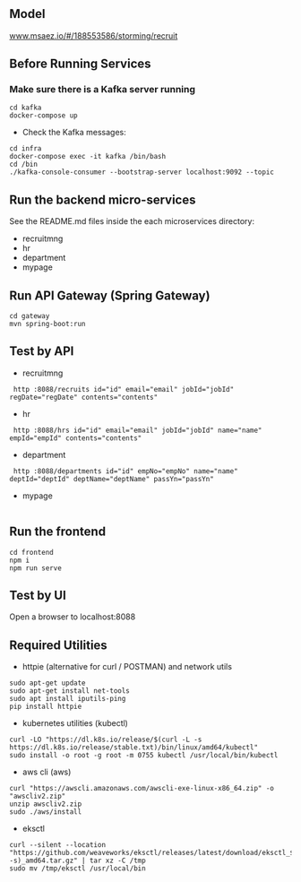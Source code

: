 # 

## Model
www.msaez.io/#/188553586/storming/recruit

## Before Running Services
### Make sure there is a Kafka server running
```
cd kafka
docker-compose up
```
- Check the Kafka messages:
```
cd infra
docker-compose exec -it kafka /bin/bash
cd /bin
./kafka-console-consumer --bootstrap-server localhost:9092 --topic
```

## Run the backend micro-services
See the README.md files inside the each microservices directory:

- recruitmng
- hr
- department
- mypage


## Run API Gateway (Spring Gateway)
```
cd gateway
mvn spring-boot:run
```

## Test by API
- recruitmng
```
 http :8088/recruits id="id" email="email" jobId="jobId" regDate="regDate" contents="contents" 
```
- hr
```
 http :8088/hrs id="id" email="email" jobId="jobId" name="name" empId="empId" contents="contents" 
```
- department
```
 http :8088/departments id="id" empNo="empNo" name="name" deptId="deptId" deptName="deptName" passYn="passYn" 
```
- mypage
```
```


## Run the frontend
```
cd frontend
npm i
npm run serve
```

## Test by UI
Open a browser to localhost:8088

## Required Utilities

- httpie (alternative for curl / POSTMAN) and network utils
```
sudo apt-get update
sudo apt-get install net-tools
sudo apt install iputils-ping
pip install httpie
```

- kubernetes utilities (kubectl)
```
curl -LO "https://dl.k8s.io/release/$(curl -L -s https://dl.k8s.io/release/stable.txt)/bin/linux/amd64/kubectl"
sudo install -o root -g root -m 0755 kubectl /usr/local/bin/kubectl
```

- aws cli (aws)
```
curl "https://awscli.amazonaws.com/awscli-exe-linux-x86_64.zip" -o "awscliv2.zip"
unzip awscliv2.zip
sudo ./aws/install
```

- eksctl 
```
curl --silent --location "https://github.com/weaveworks/eksctl/releases/latest/download/eksctl_$(uname -s)_amd64.tar.gz" | tar xz -C /tmp
sudo mv /tmp/eksctl /usr/local/bin
```

